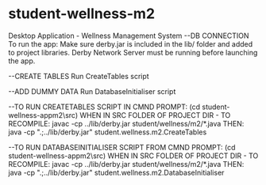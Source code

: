 # student-wellness-m2
Desktop Application - Wellness Management System
--DB CONNECTION
To run the app:
Make sure derby.jar is included in the lib/ folder and added to project libraries. Derby Network Server must be running before launching the app.

--CREATE TABLES
Run CreateTables script

--ADD DUMMY DATA
Run DatabaseInitialiser script

--TO RUN CREATETABLES SCRIPT IN CMND PROMPT:
(cd student-wellness-appm2\src)
WHEN IN SRC FOLDER OF PROJECT DIR - TO RECOMPILE:
javac -cp ../lib/derby.jar student/wellness/m2/*.java
THEN:
java -cp ".;../lib/derby.jar" student.wellness.m2.CreateTables

--TO RUN DATABASEINITIALISER SCRIPT FROM CMND PROMPT:
(cd student-wellness-appm2\src)
WHEN IN SRC FOLDER OF PROJECT DIR - TO RECOMPILE:
javac -cp ../lib/derby.jar student/wellness/m2/*.java
THEN:
java -cp ".;../lib/derby.jar" student.wellness.m2.DatabaseInitialiser